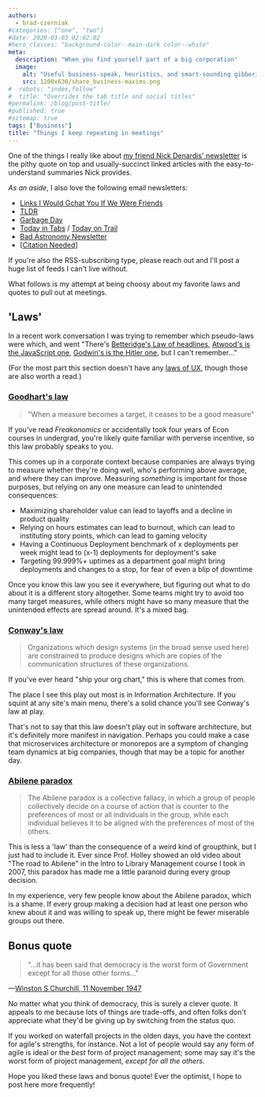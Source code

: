 ```yaml
---
authors:
  - brad-czerniak
#categories: ["one", "two"]
#date: 2020-03-03 02:02:02
#hero_classes: "background-color--main-dark color--white"
meta:
  description: "When you find yourself part of a big corporation"
  image:
    alt: "Useful business-speak, heuristics, and smart-sounding gibberish." # It's okay for this to be empty if the image is decorative
    src: 1200x630/share_business-maxims.png
#  robots: "index,follow"
#  title: "Overrides the tab title and social titles"
#permalink: /blog/post-title/
#published: true
#sitemap: true
tags: ["Business"]
title: "Things I keep repeating in meetings"
---
```


One of the things I really like about [my friend Nick Denardis' newsletter](https://nickdenardis.substack.com/)
is the pithy quote on top and usually-succinct linked articles with the easy-to-understand summaries Nick provides.

_As an aside_, I also love the following email newsletters:

  * [Links I Would Gchat You If We Were Friends](https://linksiwouldgchatyou.substack.com/)
  * [TLDR](https://tldr.tech/)
  * [Garbage Day](https://www.garbageday.email/)
  * [Today in Tabs](https://www.todayintabs.com/) / [Today on Trail](https://www.todayontrail.com/)
  * [Bad Astronomy Newsletter](https://badastronomy.beehiiv.com/)
  * [[Citation Needed]](https://www.citationneeded.news/)

If you're also the RSS-subscribing type, please reach out and I'll post a huge list of feeds I can't live without.

What follows is my attempt at being choosy about my favorite laws and quotes to pull out at meetings.

## 'Laws'

In a recent work conversation I was trying to remember which pseudo-laws were which, and went "There's
[Betteridge's Law of headlines](https://en.wikipedia.org/wiki/Betteridge%27s_law_of_headlines),
[Atwood's is the JavaScript one](https://www.laws-of-software.com/laws/atwood/),
[Godwin's is the Hitler one](https://en.wikipedia.org/wiki/Godwin%27s_law), but I can't remember..."

(For the most part this section doesn't have any [laws of UX](/docs/user-experience/ux-principles/), though those
are also worth a read.)

### [Goodhart's law](https://en.wikipedia.org/wiki/Goodhart%27s_law)

> "When a measure becomes a target, it ceases to be a good measure"

If you've read _Freakonomics_ or accidentally took four years of Econ courses in undergrad, you're likely quite
familiar with perverse incentive, so this law probably speaks to you.

This comes up in a corporate context because companies are always trying to measure whether they're doing well,
who's performing above average, and where they can improve. Measuring _something_ is important for those purposes,
but relying on any one measure can lead to unintended consequences:

  * Maximizing shareholder value can lead to layoffs and a decline in product quality
  * Relying on hours estimates can lead to burnout, which can lead to instituting story points, which can lead to gaming velocity
  * Having a Continuous Deployment benchmark of x deployments per week might lead to (x-1) deployments for deployment's sake
  * Targeting 99.999%+ uptimes as a department goal might bring deployments and changes to a stop, for fear of even a blip of downtime

Once you know this law you see it everywhere, but figuring out what to do about it is a different story altogether.
Some teams might try to avoid too many target measures, while others might have so many measure that the unintended
effects are spread around. It's a mixed bag.

### [Conway's law](https://en.wikipedia.org/wiki/Conway%27s_law)

> Organizations which design systems (in the broad sense used here) are constrained to produce designs which are copies of the communication structures of these organizations.

If you've ever heard "ship your org chart," this is where that comes from.

The place I see this play out most is in Information Architecture. If you squint at any site's main menu, there's
a solid chance you'll see Conway's law at play.

That's not to say that this law doesn't play out in software architecture, but it's definitely more manifest in navigation.
Perhaps you could make a case that microservices architecture or monorepos are a symptom of changing team dynamics
at big companies, though that may be a topic for another day.

### [Abilene paradox](https://en.wikipedia.org/wiki/Abilene_paradox)

> The Abilene paradox is a collective fallacy, in which a group of people collectively decide on a course of action that is counter to the preferences of most or all individuals in the group, while each individual believes it to be aligned with the preferences of most of the others.

This is less a 'law' than the consequence of a weird kind of groupthink, but I just had to include it. Ever since Prof. Holley
showed an old video about "The road to Abilene" in the Intro to Library Management course I took in 2007, this paradox has made
me a little paranoid during every group decision.

In my experience, very few people know about the Abilene paradox, which is a shame. If every group making a decision had
at least one person who knew about it and was willing to speak up, there might be fewer miserable groups out there.

## Bonus quote

> "...it has been said that democracy is the worst form of Government except for all those other forms..."

—[Winston S Churchill, 11 November 1947](https://winstonchurchill.org/resources/quotes/the-worst-form-of-government/)

No matter what you think of democracy, this is surely a clever quote. It appeals to me because lots of things are
trade-offs, and often folks don't appreciate what they'd be giving up by switching from the status quo.

If you worked on waterfall projects in the olden days, you have the context for agile's strengths, for instance. Not
a lot of people would say any form of agile is ideal or the _best_ form of project management; some may say it's the
worst form of project management, _except for all the others_.

Hope you liked these laws and bonus quote! Ever the optimist, I hope to post here more frequently!
